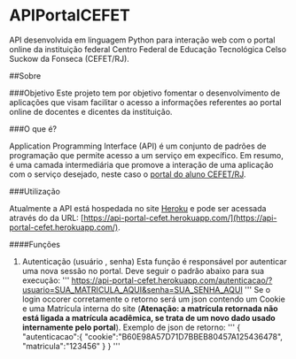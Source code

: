 # APIPortalCEFET
API desenvolvida em linguagem Python para interação web com o portal online da instituição federal Centro Federal de Educação Tecnológica Celso Suckow da Fonseca (CEFET/RJ). 

##Sobre

###Objetivo
Este projeto tem por objetivo fomentar o desenvolvimento de aplicações que visam facilitar o acesso a informações referentes ao portal online de docentes e dicentes da instituição.

###O que é?

Application Programming Interface (API) é um conjunto de padrões de programação que permite acesso a um serviço em expecífico. Em resumo, é uma camada intermediária que promove a interação de uma aplicação com o serviço desejado, neste caso o [portal do aluno CEFET/RJ](https://alunos.cefet-rj.br/aluno/).

###Utilização

Atualmente a API está hospedada no site [Heroku](https://www.heroku.com/) e pode ser acessada através do da URL: [https://api-portal-cefet.herokuapp.com/](https://api-portal-cefet.herokuapp.com/).

####Funções

1. Autenticação (usuário , senha)
    Esta função é responsável por autenticar uma nova sessão no portal. Deve seguir o padrão abaixo para sua execução:
    '''
    https://api-portal-cefet.herokuapp.com/autenticacao/?usuario=SUA_MATRICULA_AQUI&senha=SUA_SENHA_AQUI
    '''
    Se o login occorer corretamente o retorno será um json contendo um Cookie e uma Matrícula interna do site (**Atenação: a matrícula retornada não está ligada a matrícula acadêmica, se trata de um novo dado usado internamente pelo portal**).
    Exemplo de json de retorno:
    '''
    {
        "autenticacao":{
        "cookie":"B60E98A57D71D7BBEB80457A125436478",
        "matricula":"123456"
        }
    }
    '''


